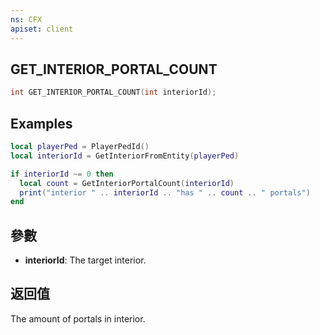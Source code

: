 ```yaml
---
ns: CFX
apiset: client
---
```

## GET_INTERIOR_PORTAL_COUNT

```c
int GET_INTERIOR_PORTAL_COUNT(int interiorId);
```

## Examples

```lua
local playerPed = PlayerPedId()
local interiorId = GetInteriorFromEntity(playerPed)

if interiorId ~= 0 then
  local count = GetInteriorPortalCount(interiorId)
  print("interior " .. interiorId .. "has " .. count .. " portals")
end
```

## 參數
* **interiorId**: The target interior.

## 返回值
The amount of portals in interior.